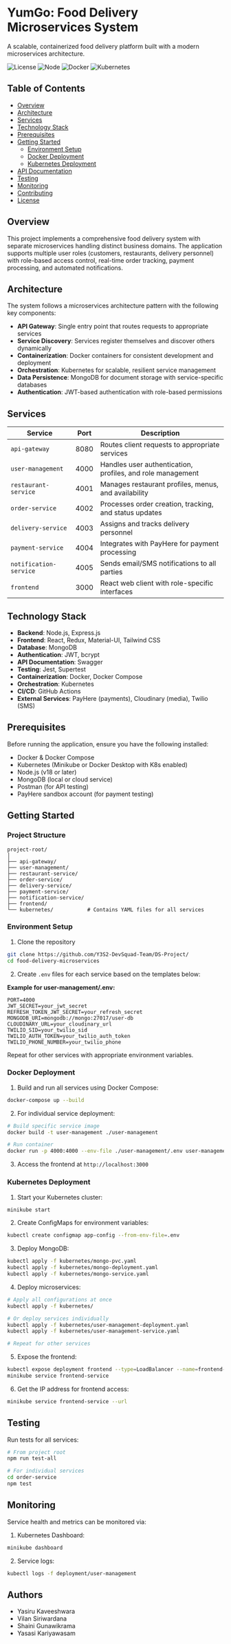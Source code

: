 # YumGo: Food Delivery Microservices System

A scalable, containerized food delivery platform built with a modern microservices architecture.

![License](https://img.shields.io/badge/license-MIT-blue.svg)
![Node](https://img.shields.io/badge/node-v18+-green.svg)
![Docker](https://img.shields.io/badge/docker-compatible-blue.svg)
![Kubernetes](https://img.shields.io/badge/kubernetes-ready-brightgreen.svg)

## Table of Contents

- [Overview](#overview)
- [Architecture](#architecture)
- [Services](#services)
- [Technology Stack](#technology-stack)
- [Prerequisites](#prerequisites)
- [Getting Started](#getting-started)
  - [Environment Setup](#environment-setup)
  - [Docker Deployment](#docker-deployment)
  - [Kubernetes Deployment](#kubernetes-deployment)
- [API Documentation](#api-documentation)
- [Testing](#testing)
- [Monitoring](#monitoring)
- [Contributing](#contributing)
- [License](#license)

## Overview

This project implements a comprehensive food delivery system with separate microservices handling distinct business domains. The application supports multiple user roles (customers, restaurants, delivery personnel) with role-based access control, real-time order tracking, payment processing, and automated notifications.

## Architecture

The system follows a microservices architecture pattern with the following key components:

- **API Gateway**: Single entry point that routes requests to appropriate services
- **Service Discovery**: Services register themselves and discover others dynamically
- **Containerization**: Docker containers for consistent development and deployment
- **Orchestration**: Kubernetes for scalable, resilient service management
- **Data Persistence**: MongoDB for document storage with service-specific databases
- **Authentication**: JWT-based authentication with role-based permissions

## Services

| Service                | Port | Description                                                |
| ---------------------- | ---- | ---------------------------------------------------------- |
| `api-gateway`          | 8080 | Routes client requests to appropriate services             |
| `user-management`      | 4000 | Handles user authentication, profiles, and role management |
| `restaurant-service`   | 4001 | Manages restaurant profiles, menus, and availability       |
| `order-service`        | 4002 | Processes order creation, tracking, and status updates     |
| `delivery-service`     | 4003 | Assigns and tracks delivery personnel                      |
| `payment-service`      | 4004 | Integrates with PayHere for payment processing             |
| `notification-service` | 4005 | Sends email/SMS notifications to all parties               |
| `frontend`             | 3000 | React web client with role-specific interfaces             |

## Technology Stack

- **Backend**: Node.js, Express.js
- **Frontend**: React, Redux, Material-UI, Tailwind CSS
- **Database**: MongoDB
- **Authentication**: JWT, bcrypt
- **API Documentation**: Swagger
- **Testing**: Jest, Supertest
- **Containerization**: Docker, Docker Compose
- **Orchestration**: Kubernetes
- **CI/CD**: GitHub Actions
- **External Services**: PayHere (payments), Cloudinary (media), Twilio (SMS)

## Prerequisites

Before running the application, ensure you have the following installed:

- Docker & Docker Compose
- Kubernetes (Minikube or Docker Desktop with K8s enabled)
- Node.js (v18 or later)
- MongoDB (local or cloud service)
- Postman (for API testing)
- PayHere sandbox account (for payment testing)

## Getting Started

### Project Structure

```
project-root/
│
├── api-gateway/
├── user-management/
├── restaurant-service/
├── order-service/
├── delivery-service/
├── payment-service/
├── notification-service/
├── frontend/
└── kubernetes/           # Contains YAML files for all services
```

### Environment Setup

1. Clone the repository

```bash
git clone https://github.com/Y3S2-DevSquad-Team/DS-Project/
cd food-delivery-microservices
```

2. Create `.env` files for each service based on the templates below:

**Example for user-management/.env:**

```
PORT=4000
JWT_SECRET=your_jwt_secret
REFRESH_TOKEN_JWT_SECRET=your_refresh_secret
MONGODB_URI=mongodb://mongo:27017/user-db
CLOUDINARY_URL=your_cloudinary_url
TWILIO_SID=your_twilio_sid
TWILIO_AUTH_TOKEN=your_twilio_auth_token
TWILIO_PHONE_NUMBER=your_twilio_phone
```

Repeat for other services with appropriate environment variables.

### Docker Deployment

1. Build and run all services using Docker Compose:

```bash
docker-compose up --build
```

2. For individual service deployment:

```bash
# Build specific service image
docker build -t user-management ./user-management

# Run container
docker run -p 4000:4000 --env-file ./user-management/.env user-management
```

3. Access the frontend at `http://localhost:3000`

### Kubernetes Deployment

1. Start your Kubernetes cluster:

```bash
minikube start
```

2. Create ConfigMaps for environment variables:

```bash
kubectl create configmap app-config --from-env-file=.env
```

3. Deploy MongoDB:

```bash
kubectl apply -f kubernetes/mongo-pvc.yaml
kubectl apply -f kubernetes/mongo-deployment.yaml
kubectl apply -f kubernetes/mongo-service.yaml
```

4. Deploy microservices:

```bash
# Apply all configurations at once
kubectl apply -f kubernetes/

# Or deploy services individually
kubectl apply -f kubernetes/user-management-deployment.yaml
kubectl apply -f kubernetes/user-management-service.yaml

# Repeat for other services
```

5. Expose the frontend:

```bash
kubectl expose deployment frontend --type=LoadBalancer --name=frontend-service
minikube service frontend-service
```

6. Get the IP address for frontend access:

```bash
minikube service frontend-service --url
```


## Testing

Run tests for all services:

```bash
# From project root
npm run test-all

# For individual services
cd order-service
npm test
```

## Monitoring

Service health and metrics can be monitored via:

1. Kubernetes Dashboard:

```bash
minikube dashboard
```

2. Service logs:

```bash
kubectl logs -f deployment/user-management
```


##  Authors

* Yasiru Kaveeshwara
* Vilan Siriwardana
* Shaini Gunawikrama
* Yasasi Kariyawasam
